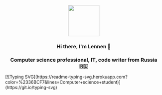 <div id="header" align="center">
  <img src="https://media.giphy.com/media/M9gbBd9nbDrOTu1Mqx/giphy.gif" width="100"/>
</div>
<h3 align="center">Hi there, I'm Lennen 👋</h3>
<h3 align="center">Computer science professional, IT, code writer from Russia 🇷🇺</h3>
[![Typing SVG](https://readme-typing-svg.herokuapp.com?color=%2336BCF7&lines=Computer+science+student)](https://git.io/typing-svg)


